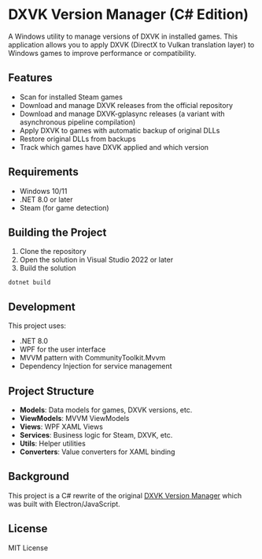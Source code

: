 # DXVK Version Manager (C# Edition)

A Windows utility to manage versions of DXVK in installed games. This application allows you to apply DXVK (DirectX to Vulkan translation layer) to Windows games to improve performance or compatibility.

## Features

- Scan for installed Steam games
- Download and manage DXVK releases from the official repository
- Download and manage DXVK-gplasync releases (a variant with asynchronous pipeline compilation)
- Apply DXVK to games with automatic backup of original DLLs
- Restore original DLLs from backups
- Track which games have DXVK applied and which version

## Requirements

- Windows 10/11
- .NET 8.0 or later
- Steam (for game detection)

## Building the Project

1. Clone the repository
2. Open the solution in Visual Studio 2022 or later
3. Build the solution

```
dotnet build
```

## Development

This project uses:
- .NET 8.0
- WPF for the user interface
- MVVM pattern with CommunityToolkit.Mvvm
- Dependency Injection for service management

## Project Structure

- **Models**: Data models for games, DXVK versions, etc.
- **ViewModels**: MVVM ViewModels 
- **Views**: WPF XAML Views
- **Services**: Business logic for Steam, DXVK, etc.
- **Utils**: Helper utilities
- **Converters**: Value converters for XAML binding

## Background

This project is a C# rewrite of the original [DXVK Version Manager](https://github.com/artmakh/dxvk-version-mananger) which was built with Electron/JavaScript.

## License

MIT License